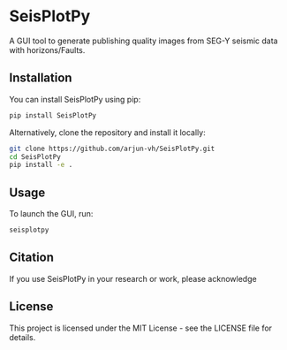 # SeisPlotPy
A GUI tool to generate publishing quality images from SEG-Y seismic data with horizons/Faults.

## Installation

You can install SeisPlotPy using pip:

```bash
pip install SeisPlotPy
```

Alternatively, clone the repository and install it locally:

```bash
git clone https://github.com/arjun-vh/SeisPlotPy.git
cd SeisPlotPy
pip install -e .
```

## Usage
To launch the GUI, run:

```bash
seisplotpy
```

## Citation

If you use SeisPlotPy in your research or work, please acknowledge

## License
This project is licensed under the MIT License - see the LICENSE file for details.

